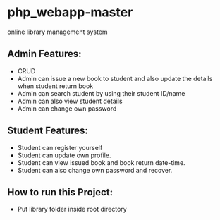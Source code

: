 # php_webapp-master
online library management system
<!DOCTYPE html>
<html>
<body>





<h2>Admin Features:</h2>

<ul>
<li>CRUD</li>
<li>Admin can issue a new book to student and also update the details when student return book</li>
<li>Admin can search student by using their student ID/name</li>
<li>Admin can also view student details</li>
<li>Admin can change own password</li>
</ul>

<h2>Student Features:</h2>

<ul>
<li>Student can register yourself</li>
<li>Student can update own profile.</li>
<li>Student can view issued book and book return date-time.</li>
<li>Student can also change own password and recover.</li>

</ul>
<h2>How to run this Project:</h2>

<ul>
<li>Put library folder inside root directory</li>

</ul>
</body>
</html>
